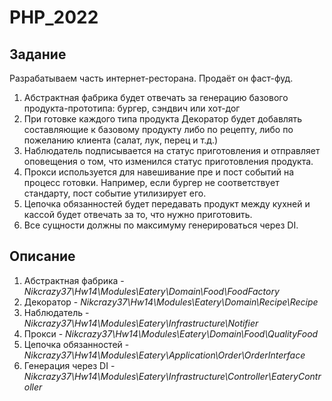 # PHP_2022

## Задание

Разрабатываем часть интернет-ресторана. Продаёт он фаст-фуд.
1. Абстрактная фабрика будет отвечать за генерацию базового продукта-прототипа: бургер, сэндвич или хот-дог
2. При готовке каждого типа продукта Декоратор будет добавлять составляющие к базовому продукту либо по рецепту, либо по пожеланию клиента (салат, лук, перец и т.д.)
3. Наблюдатель подписывается на статус приготовления и отправляет оповещения о том, что изменился статус приготовления продукта.
4. Прокси используется для навешивание пре и пост событий на процесс готовки. Например, если бургер не соответствует стандарту, пост событие утилизирует его.
5. Цепочка обязанностей будет передавать продукт между кухней и кассой будет отвечать за то, что нужно приготовить.
6. Все сущности должны по максимуму генерироваться через DI.

## Описание

1. Абстрактная фабрика - *Nikcrazy37\Hw14\Modules\Eatery\Domain\Food\FoodFactory*
2. Декоратор - *Nikcrazy37\Hw14\Modules\Eatery\Domain\Recipe\Recipe*
3. Наблюдатель - *Nikcrazy37\Hw14\Modules\Eatery\Infrastructure\Notifier*
4. Прокси - *Nikcrazy37\Hw14\Modules\Eatery\Domain\Food\QualityFood*
5. Цепочка обязанностей - *Nikcrazy37\Hw14\Modules\Eatery\Application\Order\OrderInterface*
6. Генерация через DI - *Nikcrazy37\Hw14\Modules\Eatery\Infrastructure\Controller\EateryController*